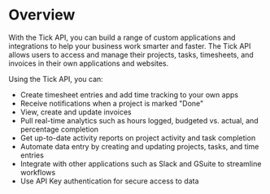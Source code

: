 # Overview

With the Tick API, you can build a range of custom applications and
integrations to help your business work smarter and faster. The Tick API allows
users to access and manage their projects, tasks, timesheets, and invoices in
their own applications and websites.

Using the Tick API, you can:

- Create timesheet entries and add time tracking to your own apps
- Receive notifications when a project is marked "Done"
- View, create and update invoices
- Pull real-time analytics such as hours logged, budgeted vs. actual, and
  percentage completion
- Get up-to-date activity reports on project activity and task completion
- Automate data entry by creating and updating projects, tasks, and time
  entries
- Integrate with other applications such as Slack and GSuite to streamline
  workflows
- Use API Key authentication for secure access to data
